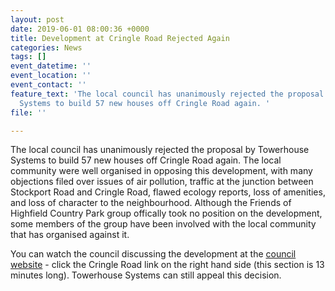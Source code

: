 ```yaml
---
layout: post
date: 2019-06-01 08:00:36 +0000
title: Development at Cringle Road Rejected Again
categories: News
tags: []
event_datetime: ''
event_location: ''
event_contact: ''
feature_text: 'The local council has unanimously rejected the proposal by Towerhouse
  Systems to build 57 new houses off Cringle Road again. '
file: ''

---
```

The local council has unanimously rejected the proposal by Towerhouse Systems to build 57 new houses off Cringle Road again. The local community were well organised in opposing this development, with many objections filed over issues of air pollution, traffic at the junction between Stockport Road and Cringle Road, flawed ecology reports, loss of amenities, and loss of character to the neighbourhood. Although  the Friends of Highfield Country Park group offically took no position on the development, some members of the group have been involved with the local community that has organised against it.

You can watch the council discussing the development at the [council website](https://manchester.public-i.tv/core/portal/webcast_interactive/423060?fbclid=IwAR02NZ1XS0mrC_3vg5o3J62qm8y16rTdADwDoJQFvtTtOpCuivkZxwKJIQ8) - click the Cringle Road link on the right hand side (this section is 13 minutes long). Towerhouse Systems can still appeal this decision.